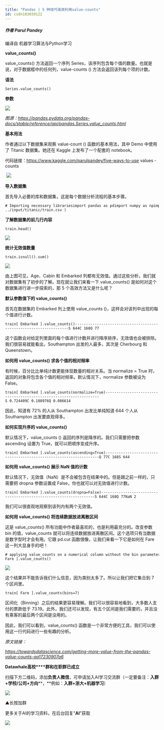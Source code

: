 ```yaml
---
title: "Pandas | 5 种技巧高效利用value-counts"
id: csdn103659122
---
```


##### 作者 Parul Pandey
编译自 机器学习算法与Python学习

**value_counts()**

value_counts() 方法返回一个序列 Series，该序列包含每个值的数量。也就是说，对于数据框中的任何列，value-counts () 方法会返回该列每个项的计数。

**语法**

```
Series.value_counts() 
```

**参数**

**![](../img/3f5896529199b6b8462ac7758b4539f7.png)**

*图源：https://pandas.pydata.org/pandas-docs/stable/reference/api/pandas.Series.value_counts.html*

**基本用法**

作者通过以下数据集来观察 value-count () 函数的基本用法，其中 Demo 中使用了 Titanic 数据集。她还在 Kaggle 上发布了一个配套的 notebook。

代码链接：https://www.kaggle.com/parulpandey/five-ways-to-use values -counts

 ![](../img/8caab293dc961daf9d8be6a762917e39.png)

**导入数据集**

首先导入必要的库和数据集，这是每个数据分析流程的基本步骤。

```
# Importing necessary librariesimport pandas as pdimport numpy as npimport matplotlib.pyplot as pltimport seaborn as sns%matplotlib inline# Reading in the datatrain = pd.read_csv( ../input/titanic/train.csv ) 
```

**了解数据集的前几行内容**

```
train.head() 
```

![](../img/254f37fcfae0ebbd69803203bdca74fc.png)

**统计无效值数量**

```
train.isnull().sum() 
```

![](../img/c0888b4ed60b93fc47fd472ffa47903a.png)

由上图可见，Age、Cabin 和 Embarked 列都有无效值。通过这些分析，我们就对数据集有了初步的了解。现在就让我们来看一下 value_counts() 是如何对这个数据集进行进一步探索的，那 5 个高效方法又是什么呢？

**默认参数值下的 value_counts()**

首先在数据集的 Embarked 列上使用 value_counts ()，这样会对该列中出现的每个值进行计数。

```
train[ Embarked ].value_counts()-------------------------------------------------------------------S 644C 168Q 77 
```

这个函数会对给定列里面的每个值进行计数并进行降序排序，无效值也会被排除。我们很容易就能看出，Southampton 出发的人最多，其次是 Cherbourg 和 Queenstown。

**如何用 value_counts() 求各个值的相对频率**

有时候，百分比比单纯计数更能体现数量的相对关系。当 normalize = True 时，返回的对象将包含各个值的相对频率。默认情况下，normalize 参数被设为 False。

```
train[ Embarked ].value_counts(normalize=True)-------------------------------------------------------------------S 0.724409C 0.188976Q 0.086614 
```

因此，知道有 72% 的人从 Southampton 出发比单纯知道 644 个人从 Southampton 出发要直观得多。

**如何实现升序的 value_counts()**

默认情况下，value_counts () 返回的序列是降序的。我们只需要把参数 ascending 设置为 True，就可以把顺序变成升序。

```
train[ Embarked ].value_counts(ascending=True)-------------------------------------------------------------------Q 77C 168S 644 
```

**如何用 value_counts() 展示 NaN 值的计数**

默认情况下，无效值（NaN）是不会被包含在结果中的。但是跟之前一样的，只需要把 dropna 参数设置成 False，你也就可以对无效值进行计数。

```
train[ Embarked ].value_counts(dropna=False)-------------------------------------------------------------------S 644C 168Q 77NaN 2 
```

我们可以很直观地观察到该列内有两个无效值。

**如何用 value_counts() 将连续数据放进离散区间**

这是 value_counts() 所有功能中作者最喜欢的，也是利用最充分的。改变参数 bin 的值，value_counts 就可以将连续数据放进离散区间。这个选项只有当数据是数字型时才会有用。它跟 pd.cut 函数很像，让我们来看一下它是如何在 Fare 这一列大显身手的吧！

```
# applying value_counts on a numerical column without the bin parametertrain[ Fare ].value_counts() 
```

![](../img/25f133297433b1c6ec6c8fc9cee28623.png)

这个结果并不能告诉我们什么信息，因为类别太多了。所以让我们把它集合到 7 个区间里。

```
train[ Fare ].value_counts(bins=7) 
```

区间化（Binning）之后的结果更容易理解。我们可以很容易地看到，大多数人支付的票款低于 73.19。此外，我们还可以发现，有五个区间是我们需要的，并且没有乘客的最后两个区间是没用的。

因此，我们可以看到，value_counts() 函数是一个非常方便的工具，我们可以使用这一行代码进行一些有趣的分析。

*原文链接：*

*https://towardsdatascience.com/getting-more-value-from-the-pandas-value-counts-aa17230907a6*

**Datawhale高校****群和在职群已成立**

扫描下方二维码，添加**负责人微信**，可申请加入AI学习交流群（一定要备注：**入群+学校/公司+方向****，**例如：**入群+浙大+机器学习**）

![](../img/88aadbdc222d4251cbbf6248db3e9d2b.png)

▲长按加群

更多关于AI的学习资料，在后台回复"**AI**"获取

![](../img/c9fc28281f04883122fd5d7760e99804.png)